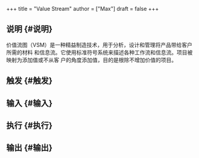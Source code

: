 +++
title = "Value Stream"
author = ["Max"]
draft = false
+++

## 说明 {#说明}

价值流图（VSM）是一种精益制造技术，用于分析，设计和管理将产品带给客户所需的材料
和信息流。它使用标准符号系统来描述各种工作流和信息流。项目被映射为添加值或不从客
户的角度添加值，目的是根除不增加价值的项目。


## 触发 {#触发}


## 输入 {#输入}


## 执行 {#执行}


## 输出 {#输出}

